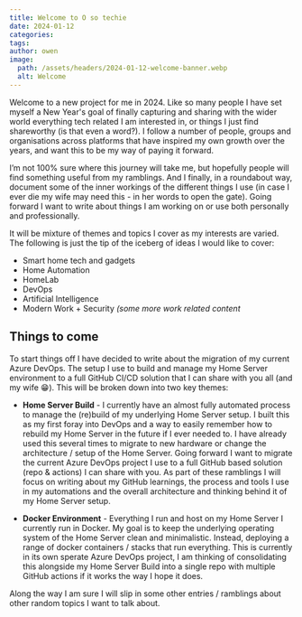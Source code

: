 ```yaml
---
title: Welcome to O so techie
date: 2024-01-12
categories:
tags:
author: owen
image:
  path: /assets/headers/2024-01-12-welcome-banner.webp
  alt: Welcome
---
```



Welcome to a new project for me in 2024. Like so many people I have set myself a New Year's goal of finally capturing and sharing with the wider world everything tech related I am interested in, or things I just find shareworthy (is that even a word?). I follow a number of people, groups and organisations across platforms that have inspired my own growth over the years, and want this to be my way of paying it forward.

I’m not 100% sure where this journey will take me, but hopefully people will find something useful from my ramblings. And I finally, in a roundabout way, document some of the inner workings of the different things I use (in case I ever die my wife may need this - in her words to open the gate). Going forward I want to write about things I am working on or use both personally and professionally.

It will be mixture of themes and topics I cover as my interests are varied. The following is just the tip of the iceberg of ideas I would like to cover:


*	Smart home tech and gadgets
*	Home Automation
*	HomeLab
*	DevOps
* Artificial Intelligence
*	Modern Work + Security <i>(some more work related content</i>


## Things to come

To start things off I have decided to write about the migration of my current Azure DevOps. The setup I use to build and manage my Home Server environment to a full GitHub CI/CD solution that I can share with you all (and my wife 😁). This will be broken down into two key themes:

* <b>Home Server Build</b> - I currently have an almost fully automated process to manage the (re)build of my underlying Home Server setup. I built this as my first foray into DevOps and a way to easily remember how to rebuild my Home Server in the future if I ever needed to. I have already used this several times to migrate to new hardware or change the architecture / setup of the Home Server. Going forward I want to migrate the current Azure DevOps project I use to a full GitHub based solution (repo & actions) I can share with you. As part of these ramblings I will focus on writing about my GitHub learnings, the process and tools I use in my automations and the overall architecture and thinking behind it of my Home Server setup.

* <b>Docker Environment</b> - Everything I run and host on my Home Server I currently run in Docker. My goal is to keep the underlying operating system of the Home Server clean and minimalistic. Instead, deploying a range of docker containers / stacks that run everything. This is currently in its own sperate Azure DevOps project, I am thinking of consolidating this alongside my Home Server Build into a single repo with multiple GitHub actions if it works the way I hope it does.

Along the way I am sure I will slip in some other entries / ramblings about other random topics I want to talk about.